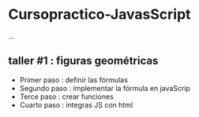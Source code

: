 # Cursopractico-JavasScript

...

## taller #1 : figuras geométricas

- Primer paso : definir las fórmulas
- Segundo paso : implementar la fórmula en javaScrip
- Terce paso : crear funciones
- Cuarto paso : integras JS con html
